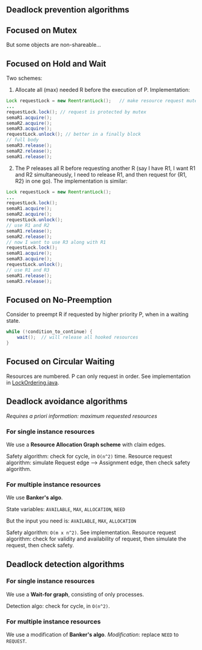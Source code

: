 ## Deadlock prevention algorithms 

## Focused on Mutex
But some objects are non-shareable... 

## Focused on Hold and Wait
Two schemes:
1. Allocate all (max) needed R before the execution of P. Implementation: 
```java
Lock requestLock = new ReentrantLock();   // make resource request mutex
...
requestLock.lock(); // request is protected by mutex
semaR1.acquire();
semaR2.acquire();
semaR3.acquire();
requestLock.unlock(); // better in a finally block 
// full body
semaR3.release();
semaR2.release();
semaR1.release(); 
```

2. The P releases all R before requesting another R (say I have R1, I want R1 and R2 simultaneously, I need to release R1, and then request for {R1, R2} in one go). The implementation is similar:
```java
Lock requestLock = new ReentrantLock();
...
requestLock.lock();
semaR1.acquire();
semaR2.acquire();
requestLock.unlock();
// use R1 and R2
semaR1.release();
semaR2.release(); 
// now I want to use R3 along with R1
requestLock.lock();
semaR1.acquire();
semaR3.acquire();
requestLock.unlock();
// use R1 and R3
semaR1.release();
semaR3.release(); 
```

## Focused on No-Preemption
Consider to preempt R if requested by higher priority P, when in a waiting state. 
```java
while (!condition_to_continue) {
    wait();  // will release all hooked resources 
}
```

## Focused on Circular Waiting 
Resources are numbered. P can only request in order. See implementation in [LockOrdering.java](LockOrdering.java). 

## Deadlock avoidance algorithms
*Requires a priori information: maximum requested resources*

### For single instance resources 
We use a **Resource Allocation Graph scheme** with claim edges. 

Safety algorithm: check for cycle, in `O(n^2)` time. 
Resource request algorithm: simulate Request edge --> Assignment edge, then check safety algorithm. 

### For multiple instance resources 
We use **Banker's algo**. 

State variables: `AVAILABLE`, `MAX`, `ALLOCATION`, `NEED`

But the input you need is: `AVAILABLE`, `MAX`, `ALLOCATION`

Safety algorithm: `O(m x n^2)`. See implementation. 
Resource request algorithm: check for validity and availability of request, then simulate the request, then check safety. 


## Deadlock detection algorithms 

### For single instance resources
We use a **Wait-for graph**, consisting of only processes.

Detection algo: check for cycle, in `O(n^2)`. 

### For multiple instance resources 
We use a modification of **Banker's algo**. 
*Modification*: replace `NEED` to `REQUEST`. 
